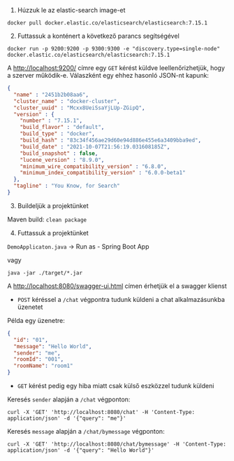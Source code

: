 
1. Húzzuk le az elastic-search image-et

```
docker pull docker.elastic.co/elasticsearch/elasticsearch:7.15.1
```

2. Futtassuk a konténert a következő parancs segítségével

```
docker run -p 9200:9200 -p 9300:9300 -e "discovery.type=single-node" docker.elastic.co/elasticsearch/elasticsearch:7.15.1
```

A [http://localhost:9200/](http://localhost:9200/) címre egy `GET` kérést küldve leellenőrizhetjük, hogy a szerver működik-e.
Válaszként egy ehhez hasonló JSON-nt kapunk:
```json
{
  "name" : "2451b2b08aa6",
  "cluster_name" : "docker-cluster",
  "cluster_uuid" : "Mcxx8UeiSsaYjLUp-ZGipQ",
  "version" : {
    "number" : "7.15.1",
    "build_flavor" : "default",
    "build_type" : "docker",
    "build_hash" : "83c34f456ae29d60e94d886e455e6a3409bba9ed",
    "build_date" : "2021-10-07T21:56:19.031608185Z",
    "build_snapshot" : false,
    "lucene_version" : "8.9.0",
    "minimum_wire_compatibility_version" : "6.8.0",
    "minimum_index_compatibility_version" : "6.0.0-beta1"
  },
  "tagline" : "You Know, for Search"
}

```

3. Buildeljük a projektünket

Maven build: `clean package`

4. Futtassuk a projektünket

`DemoApplicaton.java` -> Run as - Spring Boot App

vagy

```
java -jar ./target/*.jar
```

A [http://localhost:8080/swagger-ui.html](http://localhost:8080/swagger-ui.html) címen érhetjük el a swagger klienst

- `POST` kéréssel a `/chat` végpontra tudunk küldeni a chat alkalmazásunkba üzenetet

Példa egy üzenetre:
```json
{
  "id": "01",
  "message": "Hello World",
  "sender": "me",
  "roomId": "001",
  "roomName": "room1"
}
```

- `GET` kérést pedig egy hiba miatt csak külső eszközzel tudunk küldeni

Keresés `sender` alapján a `/chat` végponton:
```
curl -X 'GET' 'http://localhost:8080/chat' -H 'Content-Type: application/json' -d '{"query": "me"}'

```

Keresés `message` alapján a `/chat/bymessage` végponton:
```
curl -X 'GET' 'http://localhost:8080/chat/bymessage' -H 'Content-Type: application/json' -d '{"query": "Hello World"}'
```

